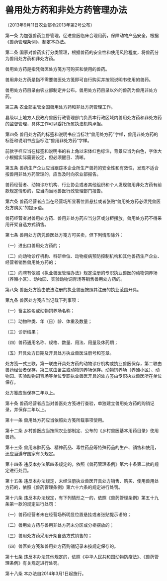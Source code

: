 # 兽用处方药和非处方药管理办法

（2013年9月11日农业部令2013年第2号公布）


第一条 为加强兽药监督管理，促进兽医临床合理用药，保障动物产品安全，根据《兽药管理条例》，制定本办法。

第二条 国家对兽药实行分类管理，根据兽药的安全性和使用风险程度，将兽药分为兽用处方药和非处方药。

兽用处方药是指凭兽医处方笺方可购买和使用的兽药。

兽用非处方药是指不需要兽医处方笺即可自行购买并按照说明书使用的兽药。

兽用处方药目录由农业部制定并公布。兽用处方药目录以外的兽药为兽用非处方药。

第三条 农业部主管全国兽用处方药和非处方药管理工作。

县级以上地方人民政府兽医行政管理部门负责本行政区域内兽用处方药和非处方药的监督管理，具体工作可以委托所属执法机构承担。

第四条 兽用处方药的标签和说明书应当标注“兽用处方药”字样，兽用非处方药的标签和说明书应当标注“兽用非处方药”字样。

前款字样应当在标签和说明书的右上角以宋体红色标注，背景应当为白色，字体大小根据实际需要设定，但必须醒目、清晰。

第五条 兽药生产企业应当跟踪本企业所生产兽药的安全性和有效性，发现不适合按兽用非处方药管理的，应当及时向农业部报告。

兽药经营者、动物诊疗机构、行业协会或者其他组织和个人发现兽用非处方药有前款规定情形的，应当向当地兽医行政管理部门报告。

第六条 兽药经营者应当在经营场所显著位置悬挂或者张贴“兽用处方药必须凭兽医处方购买”的提示语。

兽药经营者对兽用处方药、兽用非处方药应当分区或分柜摆放。兽用处方药不得采用开架自选方式销售。

第七条 兽用处方药凭兽医处方笺方可买卖，但下列情形除外：

（一）进出口兽用处方药的；

（二）向动物诊疗机构、科研单位、动物疫病预防控制机构和其他兽药生产企业、经营者销售兽用处方药的；

（三）向聘有依照《执业兽医管理办法》规定注册的专职执业兽医的动物饲养场（养殖小区）、动物园、实验动物饲育场等销售兽用处方药的。

第八条 兽医处方笺由依法注册的执业兽医按照其注册的执业范围开具。

第九条 兽医处方笺应当记载下列事项：

（一）畜主姓名或动物饲养场名称；

（二）动物种类、年（日）龄、体重及数量；

（三）诊断结果；

（四）兽药通用名称、规格、数量、用法、用量及休药期；

（五）开具处方日期及开具处方执业兽医注册号和签章。

处方笺一式三联，第一联由开具处方药的动物诊疗机构或执业兽医保存，第二联由兽药经营者保存，第三联由畜主或动物饲养场保存。动物饲养场（养殖小区）、动物园、实验动物饲育场等单位专职执业兽医开具的处方签由专职执业兽医所在单位保存。

处方笺应当保存二年以上。

第十条 兽药经营者应当对兽医处方笺进行查验，单独建立兽用处方药的购销记录，并保存二年以上。

第十一条 兽用处方药应当依照处方笺所载事项使用。

第十二条 乡村兽医应当按照农业部制定、公布的《乡村兽医基本用药目录》使用兽药。

第十三条 兽用麻醉药品、精神药品、毒性药品等特殊药品的生产、销售和使用，还应当遵守国家有关规定。

第十四条 违反本办法第四条规定的，依照《兽药管理条例》第六十条第二款的规定进行处罚。

第十五条 违反本办法规定，未经注册执业兽医开具处方销售、购买、使用兽用处方药的，依照《兽药管理条例》第六十六条的规定进行处罚。

第十六条 违反本办法规定，有下列情形之一的，依照《兽药管理条例》第五十九条第一款的规定进行处罚：

（一）兽药经营者未在经营场所明显位置悬挂或者张贴提示语的；

（二）兽用处方药与兽用非处方药未分区或分柜摆放的；

（三）兽用处方药采用开架自选方式销售的；

（四）兽医处方笺和兽用处方药购销记录未按规定保存的。

第十七条 违反本办法其他规定的，依照《中华人民共和国动物防疫法》、《兽药管理条例》有关规定进行处罚。

第十八条 本办法自2014年3月1日起施行。
